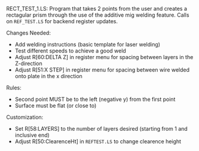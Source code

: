 RECT_TEST_1.LS: Program that takes 2 points from the user and creates a rectagular prism through the use of the additive mig welding feature. Calls on `REF_TEST.LS` for backend register updates. 

Changes Needed:

  - Add welding instructions (basic template for laser welding)
  - Test different speeds to achieve a good weld 
  - Adjust R[60:DELTA Z] in register menu for spacing between layers in the Z-direction
  - Adjust R[51:X STEP] in register menu for spacing between wire welded onto plate in the x direction

Rules: 

  - Second point MUST be to the left (negative y) from the first point
  - Surface must be flat (or close to)

 Customization:
  - Set R[58:LAYERS] to the number of layers desired (starting from 1 and inclusive end)
  - Adjust R[50:ClearenceHt] in `REFTEST.LS` to change clearence height
